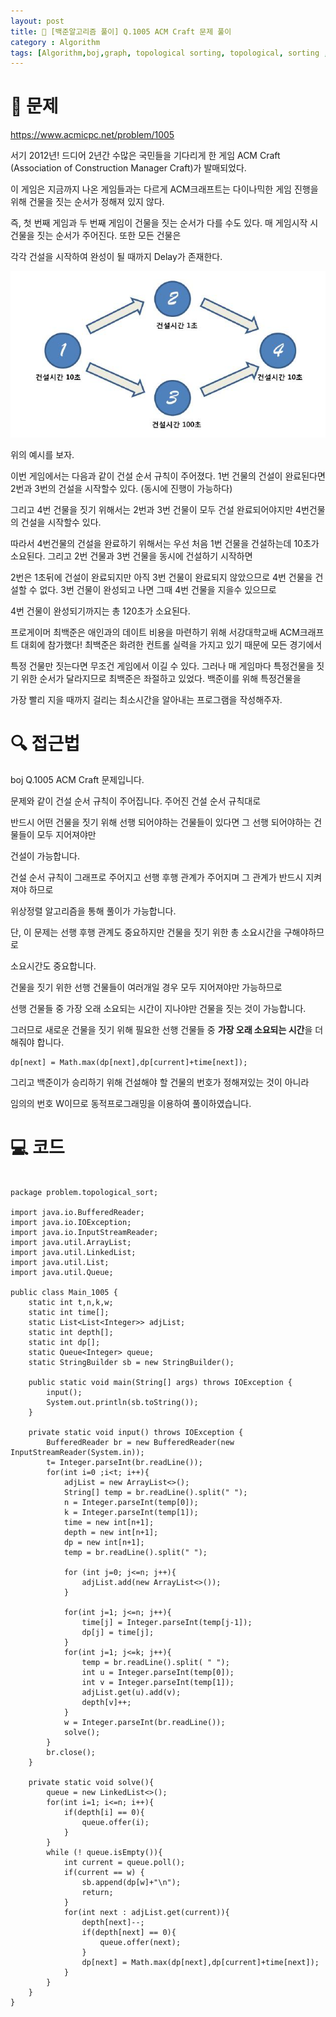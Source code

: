 ```yaml
---
layout: post
title: 📖 [백준알고리즘 풀이] Q.1005 ACM Craft 문제 풀이 
category : Algorithm
tags: [Algorithm,boj,graph, topological sorting, topological, sorting ,dp , dynamic programming]
---
```

# 📖 문제
https://www.acmicpc.net/problem/1005

서기 2012년! 드디어 2년간 수많은 국민들을 기다리게 한 게임 ACM Craft (Association of Construction Manager Craft)가 발매되었다.

이 게임은 지금까지 나온 게임들과는 다르게 ACM크래프트는 다이나믹한 게임 진행을 위해 건물을 짓는 순서가 정해져 있지 않다.

즉, 첫 번째 게임과 두 번째 게임이 건물을 짓는 순서가 다를 수도 있다. 매 게임시작 시 건물을 짓는 순서가 주어진다. 또한 모든 건물은

각각 건설을 시작하여 완성이 될 때까지 Delay가 존재한다.

![example](/images/2021-4-13/example.jpg)

위의 예시를 보자.

이번 게임에서는 다음과 같이 건설 순서 규칙이 주어졌다. 1번 건물의 건설이 완료된다면 2번과 3번의 건설을 시작할수 있다. (동시에 진행이 가능하다)

그리고 4번 건물을 짓기 위해서는 2번과 3번 건물이 모두 건설 완료되어야지만 4번건물의 건설을 시작할수 있다.

따라서 4번건물의 건설을 완료하기 위해서는 우선 처음 1번 건물을 건설하는데 10초가 소요된다. 그리고 2번 건물과 3번 건물을 동시에 건설하기 시작하면

2번은 1초뒤에 건설이 완료되지만 아직 3번 건물이 완료되지 않았으므로 4번 건물을 건설할 수 없다. 3번 건물이 완성되고 나면 그때 4번 건물을 지을수 있으므로

4번 건물이 완성되기까지는 총 120초가 소요된다.

프로게이머 최백준은 애인과의 데이트 비용을 마련하기 위해 서강대학교배 ACM크래프트 대회에 참가했다! 최백준은 화려한 컨트롤 실력을 가지고 있기 때문에 모든 경기에서

특정 건물만 짓는다면 무조건 게임에서 이길 수 있다. 그러나 매 게임마다 특정건물을 짓기 위한 순서가 달라지므로 최백준은 좌절하고 있었다. 백준이를 위해 특정건물을

가장 빨리 지을 때까지 걸리는 최소시간을 알아내는 프로그램을 작성해주자.

# 🔍 접근법

boj Q.1005 ACM Craft 문제입니다.

문제와 같이 건설 순서 규칙이 주어집니다. 주어진 건설 순서 규칙대로

반드시 어떤 건물을 짓기 위해 선행 되어야하는 건물들이 있다면 그 선행 되어야하는 건물들이 모두 지어져야만

건설이 가능합니다.

건설 순서 규칙이 그래프로 주어지고 선행 후행 관계가 주어지며 그 관계가 반드시 지켜져야 하므로

위상정렬 알고리즘을 통해 풀이가 가능합니다.
 
단, 이 문제는 선행 후행 관계도 중요하지만 건물을 짓기 위한 총 소요시간을 구해야하므로

소요시간도 중요합니다.

건물을 짓기 위한 선행 건물들이 여러개일 경우 모두 지어져야만 가능하므로

선행 건물들 중 가장 오래 소요되는 시간이 지나야만 건물을 짓는 것이 가능합니다.

그러므로 새로운 건물을 짓기 위해 필요한 선행 건물들 중 <b>가장 오래 소요되는 시간</b>을 더해줘야 합니다.
 
    dp[next] = Math.max(dp[next],dp[current]+time[next]); 

그리고 백준이가 승리하기 위해 건설해야 할 건물의 번호가 정해져있는 것이 아니라

임의의 번호 W이므로 동적프로그래밍을 이용하여 풀이하였습니다.

# 💻 코드

```

package problem.topological_sort;

import java.io.BufferedReader;
import java.io.IOException;
import java.io.InputStreamReader;
import java.util.ArrayList;
import java.util.LinkedList;
import java.util.List;
import java.util.Queue;

public class Main_1005 {
    static int t,n,k,w;
    static int time[];
    static List<List<Integer>> adjList;
    static int depth[];
    static int dp[];
    static Queue<Integer> queue;
    static StringBuilder sb = new StringBuilder();

    public static void main(String[] args) throws IOException {
        input();
        System.out.println(sb.toString());
    }

    private static void input() throws IOException {
        BufferedReader br = new BufferedReader(new InputStreamReader(System.in));
        t= Integer.parseInt(br.readLine());
        for(int i=0 ;i<t; i++){
            adjList = new ArrayList<>();
            String[] temp = br.readLine().split(" ");
            n = Integer.parseInt(temp[0]);
            k = Integer.parseInt(temp[1]);
            time = new int[n+1];
            depth = new int[n+1];
            dp = new int[n+1];
            temp = br.readLine().split(" ");

            for (int j=0; j<=n; j++){
                adjList.add(new ArrayList<>());
            }

            for(int j=1; j<=n; j++){
                time[j] = Integer.parseInt(temp[j-1]);
                dp[j] = time[j];
            }
            for(int j=1; j<=k; j++){
                temp = br.readLine().split( " ");
                int u = Integer.parseInt(temp[0]);
                int v = Integer.parseInt(temp[1]);
                adjList.get(u).add(v);
                depth[v]++;
            }
            w = Integer.parseInt(br.readLine());
            solve();
        }
        br.close();
    }

    private static void solve(){
        queue = new LinkedList<>();
        for(int i=1; i<=n; i++){
            if(depth[i] == 0){
                queue.offer(i);
            }
        }
        while (! queue.isEmpty()){
            int current = queue.poll();
            if(current == w) {
                sb.append(dp[w]+"\n");
                return;
            }
            for(int next : adjList.get(current)){
                depth[next]--;
                if(depth[next] == 0){
                    queue.offer(next);
                }
                dp[next] = Math.max(dp[next],dp[current]+time[next]);
            }
        }
    }
}


```